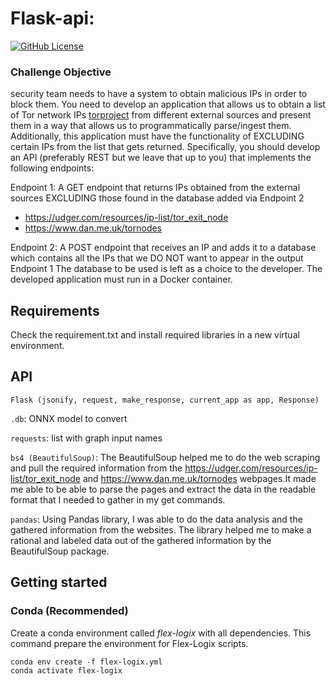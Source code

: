 # Flask-api:
[![GitHub License](https://img.shields.io/badge/License-MIT-blue.svg)](https://opensource.org/licenses/MIT)

### Challenge Objective
security team needs to have a system to obtain malicious IPs in order to block them. You need to develop an application that allows us to obtain a list of Tor network IPs [torproject](https://www.torproject.org) from different external sources and present them in a way that allows us to programmatically parse/ingest them. Additionally, this application must have the functionality of EXCLUDING certain IPs from the list that gets returned.
Specifically, you should develop an API (preferably REST but we leave that up to you) that implements the following endpoints:

Endpoint 1: A GET endpoint that returns IPs obtained from the external sources EXCLUDING those found in the database added via Endpoint 2
* https://udger.com/resources/ip-list/tor_exit_node
* https://www.dan.me.uk/tornodes

Endpoint 2: A POST endpoint that receives an IP and adds it to a database which contains all the IPs that we DO NOT want to appear in the output Endpoint 1
The database to be used is left as a choice to the developer. The developed application must run in a Docker container.



## Requirements

Check the requirement.txt and install required libraries in a new virtual environment.

## API

`Flask (jsonify, request, make_response, current_app as app, Response)`

`.db`: ONNX model to convert

`requests`: list with graph input names

`bs4 (BeautifulSoup)`: The BeautifulSoup helped me to do the web scraping and pull the required information from  the https://udger.com/resources/ip-list/tor_exit_node and https://www.dan.me.uk/tornodes webpages.It made me able to be able to parse the pages and extract the data in the readable  format that I needed to gather in my get commands.

`pandas`: Using Pandas library, I was able to do the data analysis and the gathered information from the websites. The library helped me to make a rational and labeled data out of the gathered information by the BeautifulSoup package.


## Getting started
### Conda (Recommended)

Create a conda environment called _flex-logix_ with all dependencies. This command prepare the environment for Flex-Logix scripts. 
```commandline
conda env create -f flex-logix.yml
conda activate flex-logix
```
